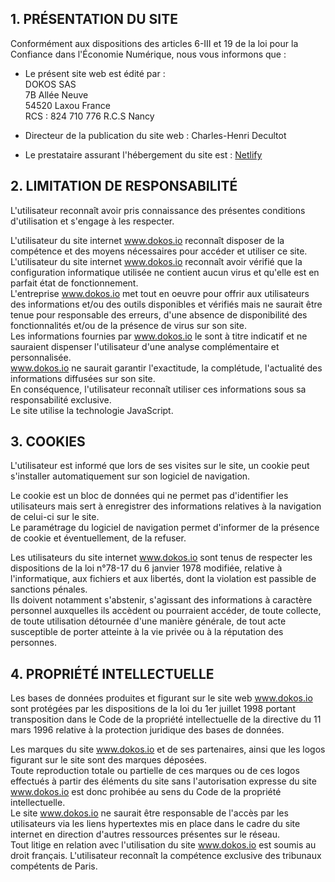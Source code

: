 ## 1\. PRÉSENTATION DU SITE

Conformément aux dispositions des articles 6-III et 19 de la loi pour la Confiance dans l'Économie Numérique, nous vous informons que :  

* Le présent site web est édité par :  
DOKOS SAS  
7B Allée Neuve  
54520 Laxou
France  
RCS : 824 710 776 R.C.S Nancy  

* Directeur de la publication du site web : Charles-Henri Decultot  

* Le prestataire assurant l'hébergement du site est : [Netlify](https://www.netlify.com/)

## 2\. LIMITATION DE RESPONSABILITÉ

L'utilisateur reconnaît avoir pris connaissance des présentes conditions d'utilisation et s'engage à les respecter.  

L'utilisateur du site internet www.dokos.io reconnaît disposer de la compétence et des moyens nécessaires pour accéder et utiliser ce site.  
L'utilisateur du site internet www.dokos.io reconnaît avoir vérifié que la configuration informatique utilisée ne contient aucun virus et qu'elle est en parfait état de fonctionnement.  
L'entreprise www.dokos.io met tout en oeuvre pour offrir aux utilisateurs des informations et/ou des outils disponibles et vérifiés mais ne saurait être tenue pour responsable des erreurs, d'une absence de disponibilité des fonctionnalités et/ou de la présence de virus sur son site.  
Les informations fournies par www.dokos.io le sont à titre indicatif et ne sauraient dispenser l'utilisateur d'une analyse complémentaire et personnalisée.  
www.dokos.io ne saurait garantir l'exactitude, la complétude, l'actualité des informations diffusées sur son site.  
En conséquence, l'utilisateur reconnaît utiliser ces informations sous sa responsabilité exclusive.  
Le site utilise la technologie JavaScript.

## 3\. COOKIES

L'utilisateur est informé que lors de ses visites sur le site, un cookie peut s'installer automatiquement sur son logiciel de navigation.  

Le cookie est un bloc de données qui ne permet pas d'identifier les utilisateurs mais sert à enregistrer des informations relatives à la navigation de celui-ci sur le site.  
Le paramétrage du logiciel de navigation permet d'informer de la présence de cookie et éventuellement, de la refuser.

Les utilisateurs du site internet www.dokos.io sont tenus de respecter les dispositions de la loi n°78-17 du 6 janvier 1978 modifiée, relative à l'informatique, aux fichiers et aux libertés, dont la violation est passible de sanctions pénales.  
Ils doivent notamment s'abstenir, s'agissant des informations à caractère personnel auxquelles ils accèdent ou pourraient accéder, de toute collecte, de toute utilisation détournée d'une manière générale, de tout acte susceptible de porter atteinte à la vie privée ou à la réputation des personnes.

## 4\. PROPRIÉTÉ INTELLECTUELLE

Les bases de données produites et figurant sur le site web www.dokos.io sont protégées par les dispositions de la loi du 1er juillet 1998 portant transposition dans le Code de la propriété intellectuelle de la directive du 11 mars 1996 relative à la protection juridique des bases de données.  

Les marques du site www.dokos.io et de ses partenaires, ainsi que les logos figurant sur le site sont des marques déposées.  
Toute reproduction totale ou partielle de ces marques ou de ces logos effectués à partir des éléments du site sans l'autorisation expresse du site www.dokos.io est donc prohibée au sens du Code de la propriété intellectuelle.  
Le site www.dokos.io ne saurait être responsable de l'accès par les utilisateurs via les liens hypertextes mis en place dans le cadre du site internet en direction d'autres ressources présentes sur le réseau.  
Tout litige en relation avec l'utilisation du site www.dokos.io est soumis au droit français. L'utilisateur reconnaît la compétence exclusive des tribunaux compétents de Paris.